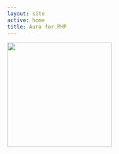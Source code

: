```yaml
---
layout: site
active: home
title: Aura for PHP
---
```


<div class="hero-unit">
    <div class="hero-logo">
        <p><img
            src="img/aura-logo-black.png"
            width="240"
            height="240"
        ></p>
        <h3><script>
            var adjectives = [
                "powerful",
                "mature",
                "independent",
                "sharp",
                "high-quality",
                "practical",
                "consistent",
                "reliable",
                "standalone",
                "thoughtful",
                "diligent",
                "veteran",
                "well-tested"
            ];

            var adjLower = adjectives[Math.floor(adjectives.length * Math.random())];
            var adjUpper = adjLower[0].toUpperCase() + adjLower.slice(1);
            document.write(adjUpper + ' tools for ' + adjLower + ' developers.');
        </script></h3>
    </div>
</div>

<div class="row">
    <div class="span6">

{% include packages-v2.md %}

    </div>
</div>

<div class="row">
    <div class="span6">
        <h2>About</h2>
        <p>
            The primary goal of Aura is to provide high-quality, well-tested,
            <a href="http://php-fig.org">standards-compliant</a>, decoupled
            libraries that can be used in any codebase. This means you can use
            as much or as little of the project as you like.
        </p>
        <p><a class="btn" href="/about">Read more &raquo;</a></p>
    </div>
    <div class="span6">
        <h2>Packages</h2>
        <p>
            The Aura project centers around a collection of independent
            packages. Each package is self-contained and has only the things
            it needs for its core purpose. None of the packages depends on any
            of the other; you can download and use each of the packages on its
            own.
        </p>
        <p><a class="btn" href="/packages">Read more &raquo;</a></p>
    </div>
    <!-- <div class="span4">
        <h2>Framework</h2>
        <p>
            Aura has enough libraries to form a full-stack framework of its
            own. A system repository is available to incorporate them all into
            a coherent framework for application development.
        </p>
        <p><a class="btn" href="/framework">Read more &raquo;</a></p>
    </div> -->
</div>
